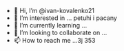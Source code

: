 - 👋 Hi, I’m @ivan-kovalenko21
- 👀 I’m interested in ... petuhi i pacany
- 🌱 I’m currently learning ...
- 💞️ I’m looking to collaborate on ...
- 📫 How to reach me ...3j 353

<!---3 56j
ivan-kovalenko21/ivan-kovalenko21 is a ✨ special ✨ repository because its `README.md` (this file) appears on your GitHub profile.
You can click the Preview link to take a look at your changes.
--->
